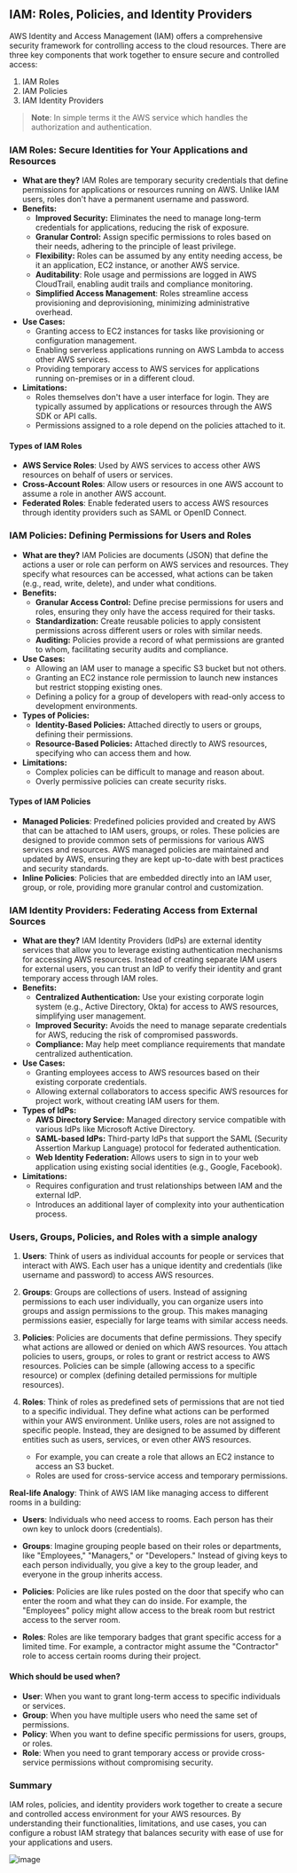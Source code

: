 ## IAM: Roles, Policies, and Identity Providers

AWS Identity and Access Management (IAM) offers a comprehensive security framework for controlling access to the cloud resources. There are three key components that work together to ensure secure and controlled access: 
1. IAM Roles
2. IAM Policies
3. IAM Identity Providers

> **Note**: In simple terms it the AWS service which handles the authorization and authentication.

### IAM Roles: Secure Identities for Your Applications and Resources
* **What are they?** IAM Roles are temporary security credentials that define permissions for applications or resources running on AWS. Unlike IAM users, roles don't have a permanent username and password. 
* **Benefits:**
    * **Improved Security:** Eliminates the need to manage long-term credentials for applications, reducing the risk of exposure.
    * **Granular Control:** Assign specific permissions to roles based on their needs, adhering to the principle of least privilege.
    * **Flexibility:** Roles can be assumed by any entity needing access, be it an application, EC2 instance, or another AWS service.
    * **Auditability**: Role usage and permissions are logged in AWS CloudTrail, enabling audit trails and compliance monitoring.
    * **Simplified Access Management**: Roles streamline access provisioning and deprovisioning, minimizing administrative overhead.
* **Use Cases:**
    * Granting access to EC2 instances for tasks like provisioning or configuration management.
    * Enabling serverless applications running on AWS Lambda to access other AWS services.
    * Providing temporary access to AWS services for applications running on-premises or in a different cloud.
* **Limitations:**
    * Roles themselves don't have a user interface for login. They are typically assumed by applications or resources through the AWS SDK or API calls.
    * Permissions assigned to a role depend on the policies attached to it.
  
#### Types of IAM Roles
* **AWS Service Roles**: Used by AWS services to access other AWS resources on behalf of users or services.
* **Cross-Account Roles**: Allow users or resources in one AWS account to assume a role in another AWS account.
* **Federated Roles**: Enable federated users to access AWS resources through identity providers such as SAML or OpenID Connect.

### IAM Policies: Defining Permissions for Users and Roles
* **What are they?** IAM Policies are documents (JSON) that define the actions a user or role can perform on AWS services and resources. They specify what resources can be accessed, what actions can be taken (e.g., read, write, delete), and under what conditions.
* **Benefits:**
    * **Granular Access Control:** Define precise permissions for users and roles, ensuring they only have the access required for their tasks.
    * **Standardization:** Create reusable policies to apply consistent permissions across different users or roles with similar needs.
    * **Auditing:** Policies provide a record of what permissions are granted to whom, facilitating security audits and compliance.
* **Use Cases:**
    * Allowing an IAM user to manage a specific S3 bucket but not others.
    * Granting an EC2 instance role permission to launch new instances but restrict stopping existing ones.
    * Defining a policy for a group of developers with read-only access to development environments.
* **Types of Policies:**
    * **Identity-Based Policies:** Attached directly to users or groups, defining their permissions.
    * **Resource-Based Policies:** Attached directly to AWS resources, specifying who can access them and how.
* **Limitations:**
    * Complex policies can be difficult to manage and reason about.
    * Overly permissive policies can create security risks.

#### Types of IAM Policies
* **Managed Policies**: Predefined policies provided and created by AWS that can be attached to IAM users, groups, or roles. These policies are designed to provide common sets of permissions for various AWS services and resources. AWS managed policies are maintained and updated by AWS, ensuring they are kept up-to-date with best practices and security standards.
* **Inline Policies**: Policies that are embedded directly into an IAM user, group, or role, providing more granular control and customization.

### IAM Identity Providers: Federating Access from External Sources
* **What are they?** IAM Identity Providers (IdPs) are external identity services that allow you to leverage existing authentication mechanisms for accessing AWS resources. Instead of creating separate IAM users for external users, you can trust an IdP to verify their identity and grant temporary access through IAM roles.
* **Benefits:**
    * **Centralized Authentication:** Use your existing corporate login system (e.g., Active Directory, Okta) for access to AWS resources, simplifying user management.
    * **Improved Security:** Avoids the need to manage separate credentials for AWS, reducing the risk of compromised passwords.
    * **Compliance:** May help meet compliance requirements that mandate centralized authentication.
* **Use Cases:**
    * Granting employees access to AWS resources based on their existing corporate credentials.
    * Allowing external collaborators to access specific AWS resources for project work, without creating IAM users for them.
* **Types of IdPs:**
    * **AWS Directory Service:** Managed directory service compatible with various IdPs like Microsoft Active Directory.
    * **SAML-based IdPs:** Third-party IdPs that support the SAML (Security Assertion Markup Language) protocol for federated authentication.
    * **Web Identity Federation:** Allows users to sign in to your web application using existing social identities (e.g., Google, Facebook).
* **Limitations:**
    * Requires configuration and trust relationships between IAM and the external IdP.
    * Introduces an additional layer of complexity into your authentication process.


### Users, Groups, Policies, and Roles with a simple analogy
1. **Users**: Think of users as individual accounts for people or services that interact with AWS. Each user has a unique identity and credentials (like username and password) to access AWS resources.

2. **Groups**: Groups are collections of users. Instead of assigning permissions to each user individually, you can organize users into groups and assign permissions to the group. This makes managing permissions easier, especially for large teams with similar access needs.

3. **Policies**: Policies are documents that define permissions. They specify what actions are allowed or denied on which AWS resources. You attach policies to users, groups, or roles to grant or restrict access to AWS resources. Policies can be simple (allowing access to a specific resource) or complex (defining detailed permissions for multiple resources).

4. **Roles**: Think of roles as predefined sets of permissions that are not tied to a specific individual. They define what actions can be performed within your AWS environment. Unlike users, roles are not assigned to specific people. Instead, they are designed to be assumed by different entities such as users, services, or even other AWS resources. 
    - For example, you can create a role that allows an EC2 instance to access an S3 bucket. 
    - Roles are used for cross-service access and temporary permissions.

**Real-life Analogy**: 
Think of AWS IAM like managing access to different rooms in a building:

- **Users**: Individuals who need access to rooms. Each person has their own key to unlock doors (credentials).
  
- **Groups**: Imagine grouping people based on their roles or departments, like "Employees," "Managers," or "Developers." Instead of giving keys to each person individually, you give a key to the group leader, and everyone in the group inherits access.

- **Policies**: Policies are like rules posted on the door that specify who can enter the room and what they can do inside. For example, the "Employees" policy might allow access to the break room but restrict access to the server room.

- **Roles**: Roles are like temporary badges that grant specific access for a limited time. For example, a contractor might assume the "Contractor" role to access certain rooms during their project.

#### Which should be used when?
- **User**: When you want to grant long-term access to specific individuals or services.
- **Group**: When you have multiple users who need the same set of permissions.
- **Policy**: When you want to define specific permissions for users, groups, or roles.
- **Role**: When you need to grant temporary access or provide cross-service permissions without compromising security.

### Summary
IAM roles, policies, and identity providers work together to create a secure and controlled access environment for your AWS resources. By understanding their functionalities, limitations, and use cases, you can configure a robust IAM strategy that balances security with ease of use for your applications and users.

![image](https://imgur.com/fqaK9Ld.png)
